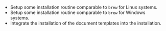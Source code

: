 * Setup some installation routine comparable to `brew` for Linux systems.
* Setup some installation routine comparable to `brew` for Windows systems.
* Integrate the installation of the document templates into the installation.
